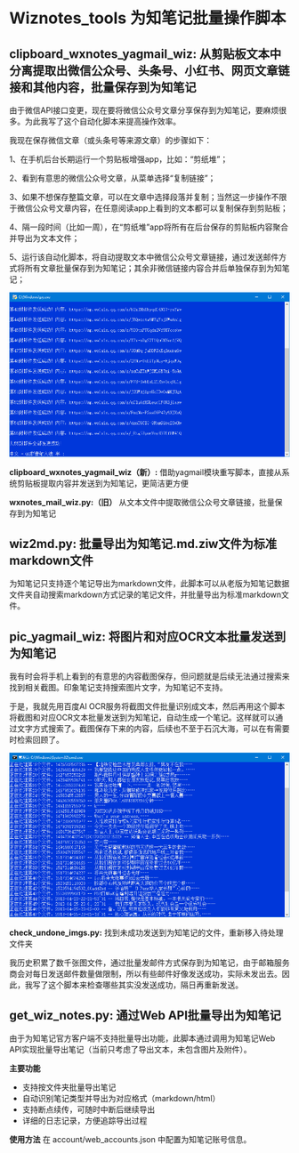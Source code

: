 # Wiznotes_tools 为知笔记批量操作脚本

## **clipboard_wxnotes_yagmail_wiz:** 从剪贴板文本中分离提取出微信公众号、头条号、小红书、网页文章链接和其他内容，批量保存到为知笔记

由于微信API接口变更，现在要将微信公众号文章分享保存到为知笔记，要麻烦很多。为此我写了这个自动化脚本来提高操作效率。

我现在保存微信文章（或头条号等来源文章）的步骤如下：

1、在手机后台长期运行一个剪贴板增强app，比如：“剪纸堆”；

2、看到有意思的微信公众号文章，从菜单选择“复制链接”；

3、如果不想保存整篇文章，可以在文章中选择段落并复制；当然这一步操作不限于微信公众号文章内容，在任意阅读app上看到的文本都可以复制保存到剪贴板；

4、隔一段时间（比如一周），在“剪纸堆”app将所有在后台保存的剪贴板内容聚合并导出为文本文件；

5、运行该自动化脚本，将自动提取文本中微信公众号文章链接，通过发送邮件方式将所有文章批量保存到为知笔记；其余非微信链接内容合并后单独保存到为知笔记；

![1](./image/1.png)

**clipboard_wxnotes_yagmail_wiz（新）:** 借助yagmail模块重写脚本，直接从系统剪贴板提取内容并发送到为知笔记，更简洁更方便

**wxnotes_mail_wiz.py:（旧）** 从文本文件中提取微信公众号文章链接，批量保存到为知笔记


## **wiz2md.py:** 批量导出为知笔记.md.ziw文件为标准markdown文件

为知笔记只支持逐个笔记导出为markdown文件，此脚本可以从老版为知笔记数据文件夹自动搜索markdown方式记录的笔记文件，并批量导出为标准markdown文件。


## **pic_yagmail_wiz:** 将图片和对应OCR文本批量发送到为知笔记

我有时会将手机上看到的有意思的内容截图保存，但问题就是后续无法通过搜索来找到相关截图。印象笔记支持搜索图片文字，为知笔记不支持。

于是，我就先用百度AI OCR服务将截图文件批量识别成文本，然后再用这个脚本将截图和对应OCR文本批量发送到为知笔记，自动生成一个笔记。这样就可以通过文字方式搜索了。截图保存下来的内容，后续也不至于石沉大海，可以在有需要时检索回顾了。

![2](./image/2.png)


**check_undone_imgs.py:** 找到未成功发送到为知笔记的文件，重新移入待处理文件夹

我历史积累了数千张图文件，通过批量发邮件方式保存到为知笔记，由于邮箱服务商会对每日发送邮件数量做限制，所以有些邮件好像发送成功，实际未发出去。因此，我写了这个脚本来检查哪些其实没发送成功，隔日再重新发送。


## **get_wiz_notes.py:** 通过Web API批量导出为知笔记

由于为知笔记官方客户端不支持批量导出功能，此脚本通过调用为知笔记Web API实现批量导出笔记（当前只考虑了导出文本，未包含图片及附件）。

**主要功能**
- 支持按文件夹批量导出笔记
- 自动识别笔记类型并导出为对应格式（markdown/html）
- 支持断点续传，可随时中断后继续导出
- 详细的日志记录，方便追踪导出过程

**使用方法**
在 account/web_accounts.json 中配置为知笔记账号信息。